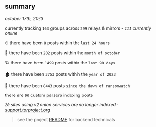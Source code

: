 
## summary
_october 17th, 2023_

currently tracking `163` groups across `299` relays & mirrors - _`111` currently online_

⏲ there have been `8` posts within the `last 24 hours`

🦈 there have been `202` posts within the `month of october`

🪐 there have been `1499` posts within the `last 90 days`

🏚 there have been `3753` posts within the `year of 2023`

🦕 there have been `8443` posts `since the dawn of ransomwatch`

there are `96` custom parsers indexing posts

_`20` sites using v2 onion services are no longer indexed - [support.torproject.org](https://support.torproject.org/onionservices/v2-deprecation/)_

> see the project [README](https://github.com/joshhighet/ransomwatch#ransomwatch--) for backend technicals
